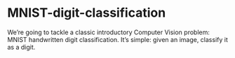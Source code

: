 # MNIST-digit-classification
We’re going to tackle a classic introductory Computer Vision problem: MNIST handwritten digit classification. It’s simple: given an image, classify it as a digit.
